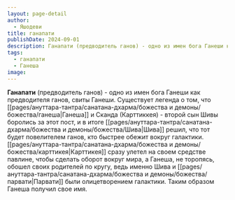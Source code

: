 ```yaml
---
layout: page-detail
author:
  - Яшодеви
title: ганапати
publishDate: 2024-09-01
description: Ганапати (предводитель ганов) - одно из имен бога Ганеши как предводителя ганов, свиты Ганеши.
tags:
  - ганапати
  - Ганеша
image:
---
```

**Ганапати** (предводитель ганов) - одно из имен бога Ганеши как предводителя ганов, свиты Ганеши. Существует легенда о том, что [[pages/ануттара-тантра/санатана-дхарма/божества и демоны/божества/ганеша|Ганеша]] и Сканда (Карттиккея) - второй сын Шивы боролись за этот пост, и в итоге [[pages/ануттара-тантра/санатана-дхарма/божества и демоны/божества/Шива|Шива]] решил, что тот будет повелителем ганов, кто быстрее обежит вокруг галактики. [[pages/ануттара-тантра/санатана-дхарма/божества и демоны/божества/карттикея|Карттикея]] сразу улетел на своем средстве павлине, чтобы сделать оборот вокруг мира, а Ганеша, не торопясь, обошел своих родителей по кругу, ведь именно Шива и [[pages/ануттара-тантра/санатана-дхарма/божества и демоны/божества/парвати|Парвати]] были олицетворением галактики. Таким образом Ганеша получил свое имя.

